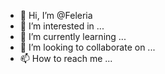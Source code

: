 - 👋 Hi, I’m @Feleria
- 👀 I’m interested in ...
- 🌱 I’m currently learning ...
- 💞️ I’m looking to collaborate on ...
- 📫 How to reach me ...

<!---
Feleria/Feleria is a ✨ special ✨ repository because its `README.md` (this file) appears on your GitHub profile.
You can click the Preview link to take a look at your changes.
--->
